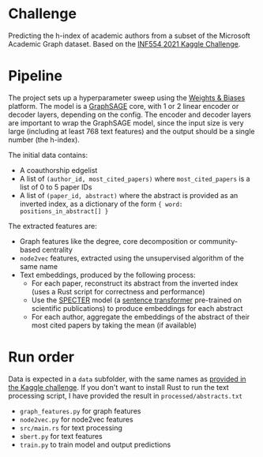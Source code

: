 # Challenge
Predicting the h-index of academic authors from a subset of the Microsoft Academic Graph dataset. 
Based on the [INF554 2021 Kaggle Challenge](https://www.kaggle.com/c/inf554-2021/).

# Pipeline
The project sets up a hyperparameter sweep using the [Weights & Biases](https://wandb.ai/site) platform. The model is a [GraphSAGE](https://snap.stanford.edu/graphsage/) core, with 1 or 2 linear encoder or decoder layers, depending on the config. The encoder and decoder layers are important to wrap the GraphSAGE model, since the input size is very large (including at least 768 text features) and the output should be a single number (the h-index).

The initial data contains:
- A coauthorship edgelist
- A list of `(author_id, most_cited_papers)` where `most_cited_papers` is a list of 0 to 5 paper IDs
- A list of `(paper_id, abstract)` where the abstract is provided as an inverted index, as a dictionary of the form `{ word: positions_in_abstract[] }`

The extracted features are:
- Graph features like the degree, core decomposition or community-based centrality
- `node2vec` features, extracted using the unsupervised algorithm of the same name
- Text embeddings, produced by the following process:
    - For each paper, reconstruct its abstract from the inverted index (uses a Rust script for correctness and performance)
    - Use the [SPECTER](https://arxiv.org/abs/2004.07180) model (a [sentence transformer](https://www.sbert.net/index.html) pre-trained on scientific publications) to produce embeddings for each abstract
    - For each author, aggregate the embeddings of the abstract of their most cited papers by taking the mean (if available)

# Run order
Data is expected in a `data` subfolder, with the same names as [provided in the Kaggle challenge](https://www.kaggle.com/c/inf554-2021/data).
If you don't want to install Rust to run the text processing script, I have provided the result in `processed/abstracts.txt`
- `graph_features.py` for graph features
- `node2vec.py` for node2vec features
- `src/main.rs` for text processing
- `sbert.py` for text features
- `train.py` to train model and output predictions
